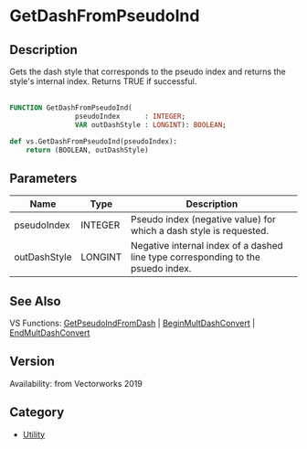 # GetDashFromPseudoInd

## Description
Gets the dash style that corresponds to the pseudo index and returns the style's internal index. Returns TRUE if successful.<BR>
<BR>

```pascal
FUNCTION GetDashFromPseudoInd(
				pseudoIndex      : INTEGER;
				VAR outDashStyle : LONGINT): BOOLEAN;
```

```python
def vs.GetDashFromPseudoInd(pseudoIndex):
    return (BOOLEAN, outDashStyle)
```

## Parameters
|Name|Type|Description|
|---|---|---|
|pseudoIndex|INTEGER|Pseudo index (negative value)  for which a dash style is requested.|
|outDashStyle|LONGINT|Negative internal index of a dashed line type corresponding to the psuedo index.|

## See Also
VS Functions:
[GetPseudoIndFromDash](GetPseudoIndFromDash.md) 
| [BeginMultDashConvert](BeginMultDashConvert.md) 
| [EndMultDashConvert](EndMultDashConvert.md)

## Version
Availability: from Vectorworks 2019

## Category
* [Utility](../Categories/Utility.md)
